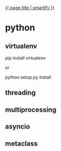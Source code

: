 

<a href="/">{{ page.title | smartify }}</a>
# python

## virtualenv

pip install virtualenv

or

python setup.py install


## threading

## multiprocessing

## asyncio

## metaclass
